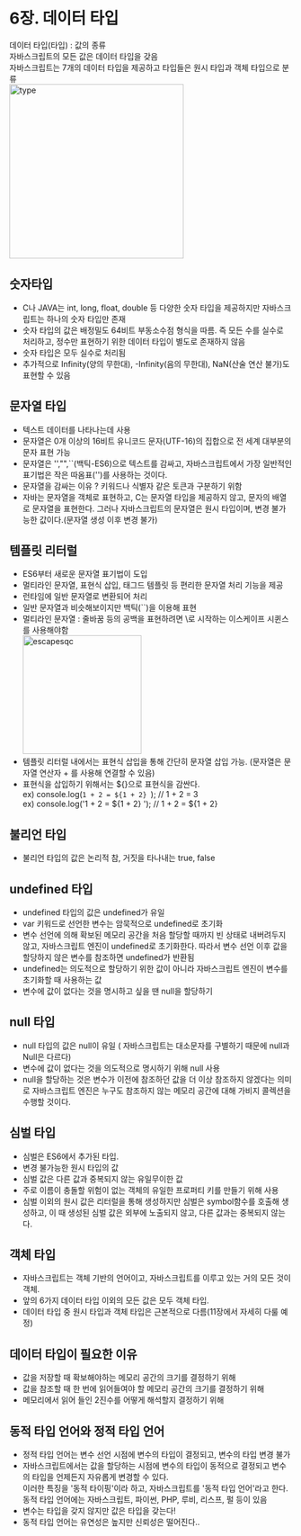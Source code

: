 # 6장. 데이터 타입
데이터 타입(타입) : 값의 종류<br/>
자바스크립트의 모든 값은 데이터 타입을 갖음<br/>
자바스크립트는 7개의 데이터 타입을 제공하고 타입들은 원시 타입과 객체 타입으로 분류<br/>
<img width="310" alt="type" src="https://user-images.githubusercontent.com/88727493/157259733-d3da9431-1938-4431-99b5-8f314f25f676.png">
<br/>

## 숫자타입
- C나 JAVA는 int, long, float, double 등 다양한 숫자 타입을 제공하지만 자바스크립트는 하나의 숫자 타입만 존재
- 숫자 타입의 값은 배정밀도 64비트 부동소수점 형식을 따름. 즉 모든 수를 실수로 처리하고, 정수만 표현하기 위한 데이터 타입이 별도로 존재하지 않음
- 숫자 타입은 모두 실수로 처리됨
- 추가적으로 Infinity(양의 무한대), -Infinity(음의 무한대), NaN(산술 연산 불가)도 표현할 수 있음

## 문자열 타입
- 텍스트 데이터를 나타나는데 사용
- 문자열은 0개 이상의 16비트 유니코드 문자(UTF-16)의 집합으로 전 세계 대부분의 문자 표현 가능
- 문자열은 '',"",``(백틱-ES6)으로 텍스트를 감싸고, 자바스크립트에서 가장 일반적인 표기법은 작은 따옴표('')를 사용하는 것이다.
- 문자열을 감싸는 이유 ? 키워드나 식별자 같은 토큰과 구분하기 위함
- 자바는 문자열을 객체로 표현하고, C는 문자열 타입을 제공하지 않고, 문자의 배열로 문자열을 표현한다. 그러나 자바스크립트의 문자열은 원시 타입이며, 변경 불가능한 값이다.(문자열 생성 이후 변경 불가)

## 템플릿 리터럴
- ES6부터 새로운 문자열 표기법이 도입
- 멀티라인 문자열, 표현식 삽입, 태그드 템플릿 등 편리한 문자열 처리 기능을 제공
- 런타임에 일반 문자열로 변환되어 처리
- 일반 문자열과 비슷해보이지만 백틱(``)을 이용해 표현
- 멀티라인 문자열 : 줄바꿈 등의 공백을 표현하려면 \로 시작하는 이스케이프 시퀸스를 사용해야함<br/>
<img width="211" alt="escapesqc" src="https://user-images.githubusercontent.com/88727493/157259520-a0e6f060-2a16-40ed-b9fc-35da42e09a3f.png"><br/>
- 템플릿 리터럴 내에서는 표현식 삽입을 통해 간단히 문자열 삽입 가능. (문자열은 문자열 연산자 + 를 사용해 연결할 수 있음)
- 표현식을 삽입하기 위해서는 ${}으로 표현식을 감싼다.<br/>
  ex) console.log(`1 + 2 = ${1 + 2} `); // 1 + 2 = 3 <br/>
  ex) console.log('1 + 2 = ${1 + 2} '); // 1 + 2 = ${1 + 2}

## 불리언 타입
- 불리언 타입의 값은 논리적 참, 거짓을 타나내는 true, false

## undefined 타입
- undefined 타입의 값은 undefined가 유일
- var 키워드로 선언한 변수는 암묵적으로 undefined로 초기화
- 변수 선언에 의해 확보된 메모리 공간을 처음 할당할 때까지 빈 상태로 내버려두지 않고, 자바스크립트 엔진이 undefined로 초기화한다. 따라서 변수 선언 이후 값을 할당하지 않은 변수를 참조하면 undefined가 반환됨
- undefined는 의도적으로 할당하기 위한 값이 아니라 자바스크립트 엔진이 변수를 초기화할 때 사용하는 값
- 변수에 값이 없다는 것을 명시하고 싶을 땐 null을 할당하기

## null 타입
- null 타입의 값은 null이 유일 ( 자바스크립트는 대소문자를 구별하기 때문에 null과 Null은 다르다)
- 변수에 값이 없다는 것을 의도적으로 명시하기 위해 null 사용
- null을 할당하는 것은 변수가 이전에 참조하던 값을 더 이상 참조하지 않겠다는 의미로 자바스크립트 엔진은 누구도 참조하지 않는 메모리 공간에 대해 가비지 콜렉션을 수행할 것이다.

## 심벌 타입
- 심벌은 ES6에서 추가된 타입. 
- 변경 불가능한 원시 타입의 값
- 심벌 값은 다른 값과 중복되지 않는 유일무이한 값
- 주로 이름이 충돌할 위험이 없는 객체의 유일한 프로퍼티 키를 만들기 위해 사용
- 심벌 이외의 원시 값은 리터럴을 통해 생성하지만 심벌은 symbol함수를 호출해 생성하고, 이 때 생성된 심벌 값은 외부에 노출되지 않고, 다른 값과는 중복되지 않는다.

## 객체 타입
- 자바스크립트는 객체 기반의 언어이고, 자바스크립트를 이루고 있는 거의 모든 것이 객체.
- 앞의 6가지 데이터 타입 이외의 모든 값은 모두 객체 타입.
- 데이터 타입 중 원시 타입과 객체 타입은 근본적으로 다름(11장에서 자세히 다룰 예정)

## 데이터 타입이 필요한 이유
- 값을 저장할 때 확보해야하는 메모리 공간의 크기를 결정하기 위해
- 값을 참조할 때 한 번에 읽어들여야 할 메모리 공간의 크기를 결정하기 위해
- 메모리에서 읽어 들인 2진수를 어떻게 해석할지 결정하기 위해

## 동적 타입 언어와 정적 타입 언어
- 정적 타입 언어는 변수 선언 시점에 변수의 타입이 결정되고, 변수의 타입 변경 불가
- 자바스크립트에서는 값을 할당하는 시점에 변수의 타입이 동적으로 결정되고 변수의 타입을 언제든지 자유롭게 변경할 수 있다.<br/>
  이러한 특징을 '동적 타이핑'이라 하고, 자바스크립트를 '동적 타입 언어'라고 한다.<br/>
  동적 타입 언어에는 자바스크립트, 파이썬, PHP, 루비, 리스프, 펄 등이 있음
- 변수는 타입을 갖지 않지만 값은 타입을 갖는다!
- 동적 타입 언어는 유연성은 높지만 신뢰성은 떨어진다..